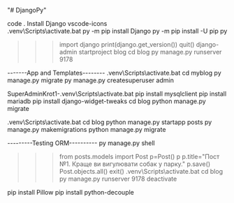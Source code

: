 "# DjangoPy"

code .
Install 
Django
vscode-icons  
.venv\Scripts\activate.bat
py -m pip install Django
py -m pip install -U pip
py
>>>import django
>>>print(django.get_version())
>>>quit()
django-admin startproject blog
cd blog
py manage.py runserver 9178

-------App and Templates--------
.venv\Scripts\activate.bat
cd myblog
py manage.py migrate
py manage.py createsuperuser
admin

SuperAdminKrot1-.venv\Scripts\activate.bat
pip install mysqlclient
pip install mariadb
pip install django-widget-tweaks
cd blog
python manage.py migrate

.venv\Scripts\activate.bat
cd blog
python manage.py startapp posts
py manage.py makemigrations
python manage.py migrate

---------Testing ORM----------
py manage.py shell
>>>from posts.models import Post
>>>p=Post()
>>>p
>>>p.title="Пост №1. Краще ви вигулювати собак у парку."
>>>p.save()
>>>Post.objects.all()
>>>exit()
.venv\Scripts\activate.bat
cd blog
py manage.py runserver 9178
deactivate

pip install Pillow
pip install python-decouple
